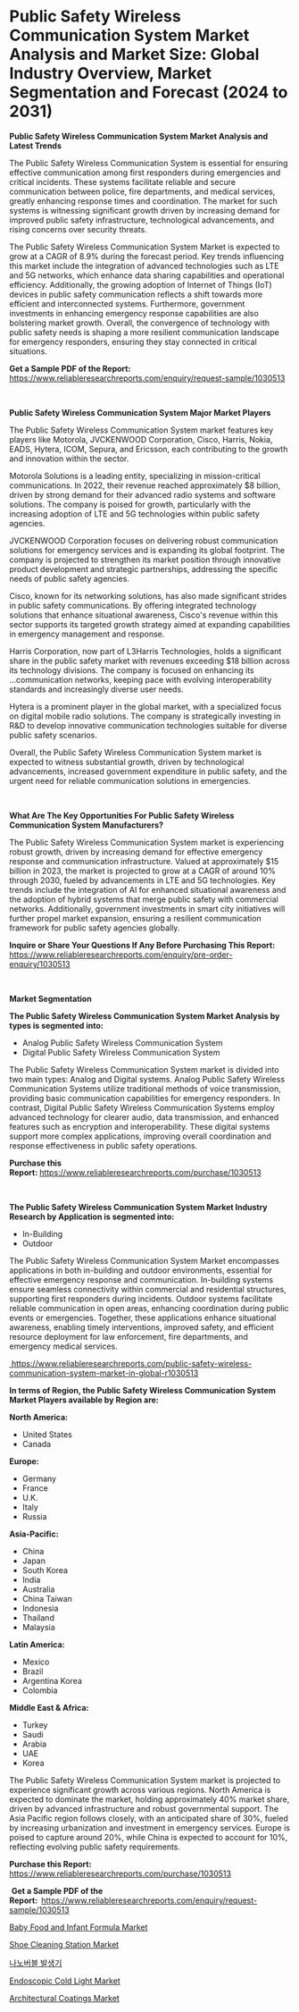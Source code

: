 <p><h1>Public Safety Wireless Communication System Market Analysis and Market Size: Global Industry Overview, Market Segmentation and Forecast (2024 to 2031)</h1></p><p><strong>Public Safety Wireless Communication System Market Analysis and Latest Trends</strong></p>
<p><p>The Public Safety Wireless Communication System is essential for ensuring effective communication among first responders during emergencies and critical incidents. These systems facilitate reliable and secure communication between police, fire departments, and medical services, greatly enhancing response times and coordination. The market for such systems is witnessing significant growth driven by increasing demand for improved public safety infrastructure, technological advancements, and rising concerns over security threats.</p><p>The Public Safety Wireless Communication System Market is expected to grow at a CAGR of 8.9% during the forecast period. Key trends influencing this market include the integration of advanced technologies such as LTE and 5G networks, which enhance data sharing capabilities and operational efficiency. Additionally, the growing adoption of Internet of Things (IoT) devices in public safety communication reflects a shift towards more efficient and interconnected systems. Furthermore, government investments in enhancing emergency response capabilities are also bolstering market growth. Overall, the convergence of technology with public safety needs is shaping a more resilient communication landscape for emergency responders, ensuring they stay connected in critical situations.</p></p>
<p><strong>Get a Sample PDF of the Report:&nbsp;</strong> <a href="https://www.reliableresearchreports.com/enquiry/request-sample/1030513">https://www.reliableresearchreports.com/enquiry/request-sample/1030513</a></p>
<p>&nbsp;</p>
<p><strong>Public Safety Wireless Communication System Major Market Players</strong></p>
<p><p>The Public Safety Wireless Communication System market features key players like Motorola, JVCKENWOOD Corporation, Cisco, Harris, Nokia, EADS, Hytera, ICOM, Sepura, and Ericsson, each contributing to the growth and innovation within the sector.</p><p>Motorola Solutions is a leading entity, specializing in mission-critical communications. In 2022, their revenue reached approximately $8 billion, driven by strong demand for their advanced radio systems and software solutions. The company is poised for growth, particularly with the increasing adoption of LTE and 5G technologies within public safety agencies.</p><p>JVCKENWOOD Corporation focuses on delivering robust communication solutions for emergency services and is expanding its global footprint. The company is projected to strengthen its market position through innovative product development and strategic partnerships, addressing the specific needs of public safety agencies.</p><p>Cisco, known for its networking solutions, has also made significant strides in public safety communications. By offering integrated technology solutions that enhance situational awareness, Cisco's revenue within this sector supports its targeted growth strategy aimed at expanding capabilities in emergency management and response.</p><p>Harris Corporation, now part of L3Harris Technologies, holds a significant share in the public safety market with revenues exceeding $18 billion across its technology divisions. The company is focused on enhancing its ...communication networks, keeping pace with evolving interoperability standards and increasingly diverse user needs.</p><p>Hytera is a prominent player in the global market, with a specialized focus on digital mobile radio solutions. The company is strategically investing in R&D to develop innovative communication technologies suitable for diverse public safety scenarios.</p><p>Overall, the Public Safety Wireless Communication System market is expected to witness substantial growth, driven by technological advancements, increased government expenditure in public safety, and the urgent need for reliable communication solutions in emergencies.</p></p>
<p>&nbsp;</p>
<p><strong>What Are The Key Opportunities For Public Safety Wireless Communication System Manufacturers?</strong></p>
<p><p>The Public Safety Wireless Communication System market is experiencing robust growth, driven by increasing demand for effective emergency response and communication infrastructure. Valued at approximately $15 billion in 2023, the market is projected to grow at a CAGR of around 10% through 2030, fueled by advancements in LTE and 5G technologies. Key trends include the integration of AI for enhanced situational awareness and the adoption of hybrid systems that merge public safety with commercial networks. Additionally, government investments in smart city initiatives will further propel market expansion, ensuring a resilient communication framework for public safety agencies globally.</p></p>
<p><strong>Inquire or Share Your Questions If Any Before Purchasing This Report:</strong> <a href="https://www.reliableresearchreports.com/enquiry/pre-order-enquiry/1030513">https://www.reliableresearchreports.com/enquiry/pre-order-enquiry/1030513</a></p>
<p>&nbsp;</p>
<p><strong>Market Segmentation</strong></p>
<p><strong>The Public Safety Wireless Communication System Market Analysis by types is segmented into:</strong></p>
<p><ul><li>Analog Public Safety Wireless Communication System</li><li>Digital Public Safety Wireless Communication System</li></ul></p>
<p><p>The Public Safety Wireless Communication System market is divided into two main types: Analog and Digital systems. Analog Public Safety Wireless Communication Systems utilize traditional methods of voice transmission, providing basic communication capabilities for emergency responders. In contrast, Digital Public Safety Wireless Communication Systems employ advanced technology for clearer audio, data transmission, and enhanced features such as encryption and interoperability. These digital systems support more complex applications, improving overall coordination and response effectiveness in public safety operations.</p></p>
<p><strong>Purchase this Report:&nbsp;</strong><a href="https://www.reliableresearchreports.com/purchase/1030513">https://www.reliableresearchreports.com/purchase/1030513</a></p>
<p>&nbsp;</p>
<p><strong>The Public Safety Wireless Communication System Market Industry Research by Application is segmented into:</strong></p>
<p><ul><li>In-Building</li><li>Outdoor</li></ul></p>
<p><p>The Public Safety Wireless Communication System Market encompasses applications in both in-building and outdoor environments, essential for effective emergency response and communication. In-building systems ensure seamless connectivity within commercial and residential structures, supporting first responders during incidents. Outdoor systems facilitate reliable communication in open areas, enhancing coordination during public events or emergencies. Together, these applications enhance situational awareness, enabling timely interventions, improved safety, and efficient resource deployment for law enforcement, fire departments, and emergency medical services.</p></p>
<p><a href="https://www.reliableresearchreports.com/public-safety-wireless-communication-system-market-in-global-r1030513">&nbsp;https://www.reliableresearchreports.com/public-safety-wireless-communication-system-market-in-global-r1030513</a></p>
<p><strong>In terms of Region, the Public Safety Wireless Communication System Market Players available by Region are:</strong></p>
<p>
    <p> <strong> North America: </strong>
        <ul>
            <li>United States</li>
            <li>Canada</li>
        </ul>
        </p> 
    <p> <strong> Europe: </strong>
        <ul>
            <li>Germany</li>
            <li>France</li>
            <li>U.K.</li>
            <li>Italy</li>
            <li>Russia</li>
        </ul>
        </p> 
    <p> <strong> Asia-Pacific: </strong>
        <ul>
            <li>China</li>
            <li>Japan</li>
            <li>South Korea</li>
            <li>India</li>
            <li>Australia</li>
            <li>China Taiwan</li>
            <li>Indonesia</li>
            <li>Thailand</li>
            <li>Malaysia</li>
        </ul>
        </p> 
    <p> <strong> Latin America: </strong>
        <ul>
            <li>Mexico</li>
            <li>Brazil</li>
            <li>Argentina Korea</li>
            <li>Colombia</li>
        </ul>
        </p> 
    <p> <strong> Middle East & Africa: </strong>
        <ul>
            <li>Turkey</li>
            <li>Saudi</li>
            <li>Arabia</li>
            <li>UAE</li>
            <li>Korea</li>
        </ul>
    </p>
    </p>
<p><p>The Public Safety Wireless Communication System market is projected to experience significant growth across various regions. North America is expected to dominate the market, holding approximately 40% market share, driven by advanced infrastructure and robust governmental support. The Asia Pacific region follows closely, with an anticipated share of 30%, fueled by increasing urbanization and investment in emergency services. Europe is poised to capture around 20%, while China is expected to account for 10%, reflecting evolving public safety requirements.</p></p>
<p><strong>Purchase this Report: </strong><a href="https://www.reliableresearchreports.com/purchase/1030513">https://www.reliableresearchreports.com/purchase/1030513</a></p>
<p>&nbsp;<strong>Get a Sample PDF of the Report:&nbsp;&nbsp;</strong><a href="https://www.reliableresearchreports.com/enquiry/request-sample/1030513">https://www.reliableresearchreports.com/enquiry/request-sample/1030513</a></p>
<p><strong></strong></p>
<p><p><a href="https://github.com/ChiragRp1/Market-Research-Report-List-6/blob/main/baby-food-and-infant-formula-market.md">Baby Food and Infant Formula Market</a></p><p><a href="https://www.linkedin.com/pulse/global-shoe-cleaning-station-market-projected-grow-zizte?trackingId=%2BUQElsLfSgeOLO6T1QWOZg%3D%3D">Shoe Cleaning Station Market</a></p><p><a href="https://medium.com/@melodyfunk1988/%EB%82%98%EB%85%B8%EB%B2%84%EB%B8%94-%EC%83%9D%EC%84%B1%EA%B8%B0-%EC%8B%9C%EC%9E%A5-%ED%95%84%EC%88%98-%EC%9A%94%EC%86%8C-%EC%A3%BC%EC%9A%94-%EC%8B%9C%EC%9E%A5-%EC%B0%B8%EC%97%AC%EC%9E%90-%EC%88%98%EC%9A%94-%EC%9A%94%EC%9D%B8-%EB%B0%8F-2024%EB%85%84%EB%B6%80%ED%84%B0-2031%EB%85%84%EA%B9%8C%EC%A7%80%EC%9D%98-roi-%EC%9E%A0%EC%9E%AC%EB%A0%A5-%EC%98%88%EC%B8%A1-fe7933a3a8e7">나노버블 발생기</a></p><p><a href="https://issuu.com/reportprime-2/docs/endoscopic-cold-light-market-size-2_445249faaec9fc">Endoscopic Cold Light Market</a></p><p><a href="https://www.linkedin.com/pulse/global-architectural-coatings-industry-analysis-report-market-coxpc?trackingId=I17oLap%2BQ%2Fev5XiaL6enmA%3D%3D">Architectural Coatings Market</a></p></p>